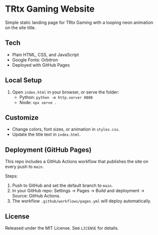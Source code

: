 TRtx Gaming Website
====================

Simple static landing page for TRtx Gaming with a looping neon animation on the site title.

Tech
----
- Plain HTML, CSS, and JavaScript
- Google Fonts: Orbitron
- Deployed with GitHub Pages

Local Setup
-----------
1. Open `index.html` in your browser, or serve the folder:
   - Python: `python -m http.server 8080`
   - Node: `npx serve .`

Customize
---------
- Change colors, font sizes, or animation in `styles.css`.
- Update the title text in `index.html`.

Deployment (GitHub Pages)
-------------------------
This repo includes a GitHub Actions workflow that publishes the site on every push to `main`.

Steps:
1. Push to GitHub and set the default branch to `main`.
2. In your GitHub repo: Settings → Pages → Build and deployment → Source: GitHub Actions.
3. The workflow `.github/workflows/pages.yml` will deploy automatically.

License
-------
Released under the MIT License. See `LICENSE` for details.


